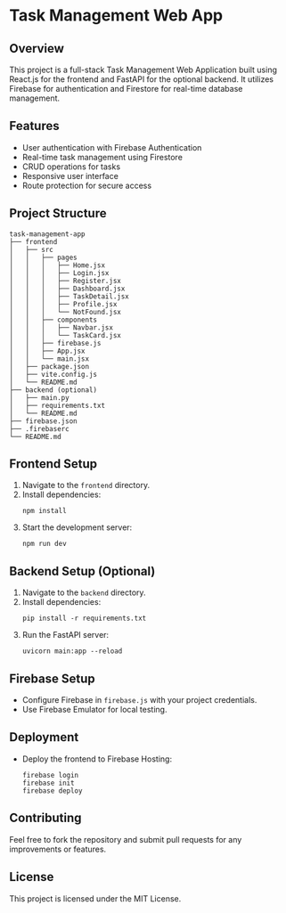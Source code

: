 # Task Management Web App

## Overview
This project is a full-stack Task Management Web Application built using React.js for the frontend and FastAPI for the optional backend. It utilizes Firebase for authentication and Firestore for real-time database management.

## Features
- User authentication with Firebase Authentication
- Real-time task management using Firestore
- CRUD operations for tasks
- Responsive user interface
- Route protection for secure access

## Project Structure
```
task-management-app
├── frontend
│   ├── src
│   │   ├── pages
│   │   │   ├── Home.jsx
│   │   │   ├── Login.jsx
│   │   │   ├── Register.jsx
│   │   │   ├── Dashboard.jsx
│   │   │   ├── TaskDetail.jsx
│   │   │   ├── Profile.jsx
│   │   │   └── NotFound.jsx
│   │   ├── components
│   │   │   ├── Navbar.jsx
│   │   │   └── TaskCard.jsx
│   │   ├── firebase.js
│   │   ├── App.jsx
│   │   └── main.jsx
│   ├── package.json
│   ├── vite.config.js
│   └── README.md
├── backend (optional)
│   ├── main.py
│   ├── requirements.txt
│   └── README.md
├── firebase.json
├── .firebaserc
└── README.md
```

## Frontend Setup
1. Navigate to the `frontend` directory.
2. Install dependencies:
   ```
   npm install
   ```
3. Start the development server:
   ```
   npm run dev
   ```

## Backend Setup (Optional)
1. Navigate to the `backend` directory.
2. Install dependencies:
   ```
   pip install -r requirements.txt
   ```
3. Run the FastAPI server:
   ```
   uvicorn main:app --reload
   ```

## Firebase Setup
- Configure Firebase in `firebase.js` with your project credentials.
- Use Firebase Emulator for local testing.

## Deployment
- Deploy the frontend to Firebase Hosting:
  ```
  firebase login
  firebase init
  firebase deploy
  ```

## Contributing
Feel free to fork the repository and submit pull requests for any improvements or features.

## License
This project is licensed under the MIT License.
